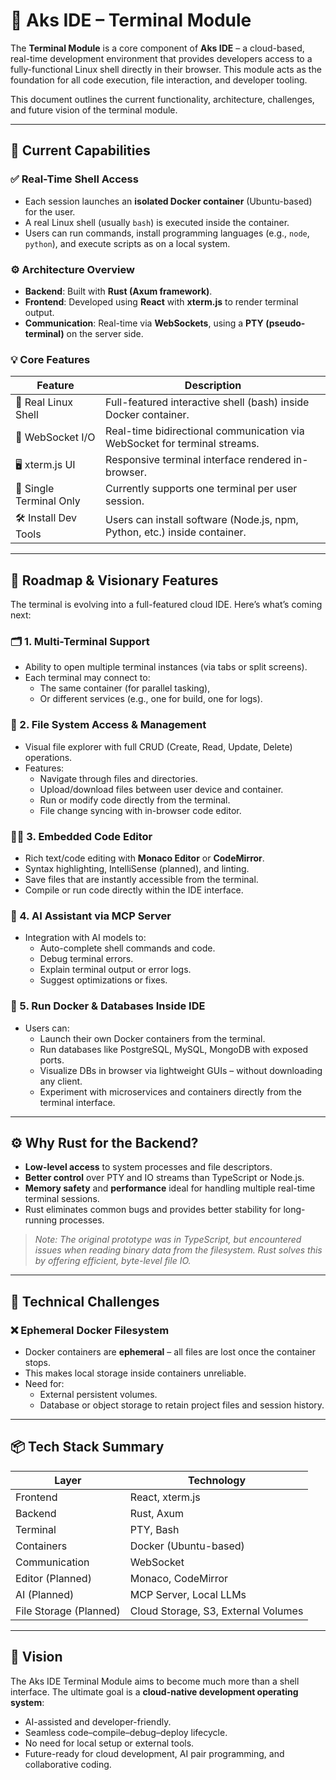 # 🧠 Aks IDE – Terminal Module

The **Terminal Module** is a core component of **Aks IDE** – a cloud-based, real-time development environment that provides developers access to a fully-functional Linux shell directly in their browser. This module acts as the foundation for all code execution, file interaction, and developer tooling.

This document outlines the current functionality, architecture, challenges, and future vision of the terminal module.

---

## 📌 Current Capabilities

### ✅ Real-Time Shell Access

- Each session launches an **isolated Docker container** (Ubuntu-based) for the user.
- A real Linux shell (usually `bash`) is executed inside the container.
- Users can run commands, install programming languages (e.g., `node`, `python`), and execute scripts as on a local system.

### ⚙️ Architecture Overview

- **Backend**: Built with **Rust (Axum framework)**.
- **Frontend**: Developed using **React** with **xterm.js** to render terminal output.
- **Communication**: Real-time via **WebSockets**, using a **PTY (pseudo-terminal)** on the server side.

### 💡 Core Features

| Feature                    | Description                                                                 |
|---------------------------|-----------------------------------------------------------------------------|
| 🐧 Real Linux Shell        | Full-featured interactive shell (bash) inside Docker container.             |
| 🔄 WebSocket I/O           | Real-time bidirectional communication via WebSocket for terminal streams.   |
| 🖥️ xterm.js UI             | Responsive terminal interface rendered in-browser.                          |
| 🧱 Single Terminal Only    | Currently supports one terminal per user session.                          |
| 🛠 Install Dev Tools       | Users can install software (Node.js, npm, Python, etc.) inside container.  |

---

## 🔮 Roadmap & Visionary Features

The terminal is evolving into a full-featured cloud IDE. Here’s what’s coming next:

### 🗂 1. Multi-Terminal Support

- Ability to open multiple terminal instances (via tabs or split screens).
- Each terminal may connect to:
  - The same container (for parallel tasking),
  - Or different services (e.g., one for build, one for logs).

### 📁 2. File System Access & Management

- Visual file explorer with full CRUD (Create, Read, Update, Delete) operations.
- Features:
  - Navigate through files and directories.
  - Upload/download files between user device and container.
  - Run or modify code directly from the terminal.
  - File change syncing with in-browser code editor.

### 🧑‍💻 3. Embedded Code Editor

- Rich text/code editing with **Monaco Editor** or **CodeMirror**.
- Syntax highlighting, IntelliSense (planned), and linting.
- Save files that are instantly accessible from the terminal.
- Compile or run code directly within the IDE interface.


### 🤖 4. AI Assistant via MCP Server

- Integration with AI models to:
  - Auto-complete shell commands and code.
  - Debug terminal errors.
  - Explain terminal output or error logs.
  - Suggest optimizations or fixes.

### 🐳 5. Run Docker & Databases Inside IDE

- Users can:
  - Launch their own Docker containers from the terminal.
  - Run databases like PostgreSQL, MySQL, MongoDB with exposed ports.
  - Visualize DBs in browser via lightweight GUIs – without downloading any client.
  - Experiment with microservices and containers directly from the terminal interface.

---

## ⚙️ Why Rust for the Backend?

- **Low-level access** to system processes and file descriptors.
- **Better control** over PTY and IO streams than TypeScript or Node.js.
- **Memory safety** and **performance** ideal for handling multiple real-time terminal sessions.
- Rust eliminates common bugs and provides better stability for long-running processes.

> _Note: The original prototype was in TypeScript, but encountered issues when reading binary data from the filesystem. Rust solves this by offering efficient, byte-level file IO._

---

## 🚧 Technical Challenges

### ❌ Ephemeral Docker Filesystem

- Docker containers are **ephemeral** – all files are lost once the container stops.
- This makes local storage inside containers unreliable.
- Need for:
  - External persistent volumes.
  - Database or object storage to retain project files and session history.


---

## 📦 Tech Stack Summary

| Layer          | Technology              |
|----------------|--------------------------|
| Frontend       | React, xterm.js          |
| Backend        | Rust, Axum               |
| Terminal       | PTY, Bash                |
| Containers     | Docker (Ubuntu-based)    |
| Communication  | WebSocket                |
| Editor (Planned) | Monaco, CodeMirror     |
| AI (Planned)   | MCP Server, Local LLMs   |
| File Storage (Planned) | Cloud Storage, S3, External Volumes |

---

## 🚀 Vision

The Aks IDE Terminal Module aims to become much more than a shell interface. The ultimate goal is a **cloud-native development operating system**:

- AI-assisted and developer-friendly.
- Seamless code–compile–debug–deploy lifecycle.
- No need for local setup or external tools.
- Future-ready for cloud development, AI pair programming, and collaborative coding.
